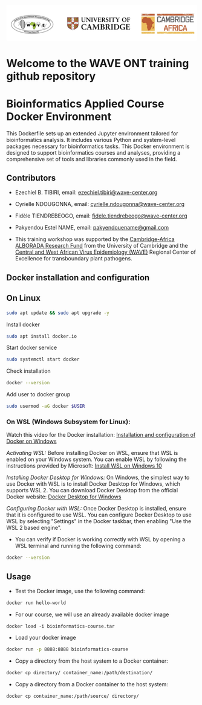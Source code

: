 ![](images/logo.png)

# Welcome to the WAVE ONT training github repository

# Bioinformatics Applied Course Docker Environment

This Dockerfile sets up an extended Jupyter environment tailored for bioinformatics analysis. It includes various Python and system-level packages necessary for bioinformatics tasks.
This Docker environment is designed to support bioinformatics courses and analyses, providing a comprehensive set of tools and libraries commonly used in the field.

## Contributors
* Ezechiel B. TIBIRI,
email: ezechiel.tibiri@wave-center.org
* Cyrielle NDOUGONNA,
email: cyrielle.ndougonna@wave-center.org
* Fidèle TIENDREBEOGO,
email: fidele.tiendrebeogo@wave-center.org
* Pakyendou Estel NAME,
email: pakyendouename@gmail.com

* This training workshop was supported by the [Cambridge-Africa ALBORADA Research Fund](https://www.cambridge-africa.cam.ac.uk/initiatives/the-alborada-research-fund/funded-projects-2023/) from the University of Cambridge and the [Central and West African Virus Epidemiology (WAVE)](https://wave-center.org/) Regional Center of Excellence for transboundary plant pathogens.
## Docker installation and configuration
## On Linux 

```bash
sudo apt update && sudo apt upgrade -y
```
Install docker

```bash
sudo apt install docker.io
```
Start docker service

```bash
sudo systemctl start docker
```
Check installation

```bash
docker --version
```
Add user to docker group
```bash
sudo usermod -aG docker $USER
```

### On WSL (Windows Subsystem for Linux):

Watch this video for the Docker installation: [Installation and configuration of Docker on Windows](https://www.youtube.com/watch?v=qApYnUYaDPA)

*Activating WSL:* Before installing Docker on WSL, ensure that WSL is enabled on your Windows system. You can enable WSL by following the instructions provided by Microsoft: [Install WSL on Windows 10](https://learn.microsoft.com/en-us/windows/wsl/install)

*Installing Docker Desktop for Windows:* On Windows, the simplest way to use Docker with WSL is to install Docker Desktop for Windows, which supports WSL 2. You can download Docker Desktop from the official Docker website: [Docker Desktop for Windows](https://docs.docker.com/desktop/install/windows-install/)

*Configuring Docker with WSL:* Once Docker Desktop is installed, ensure that it is configured to use WSL. You can configure Docker Desktop to use WSL by selecting "Settings" in the Docker taskbar, then enabling "Use the WSL 2 based engine".


* You can verify if Docker is working correctly with WSL by opening a WSL terminal and running the following command:

```bash
docker --version
```

## Usage
* Test the Docker image, use the following command:

```bash
docker run hello-world
```
* For our course, we will use an already available docker image
```
docker load -i bioinformatics-course.tar
```
* Load your docker image
```bash
docker run -p 8888:8888 bioinformatics-course
```

* Copy a directory from the host system to a Docker container:

```bash
docker cp directory/ container_name:/path/destination/
```

* Copy a directory from a Docker container to the host system:

```bash
docker cp container_name:/path/source/ directory/
```

